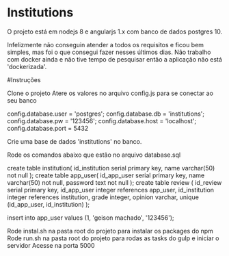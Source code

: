 # Institutions
O projeto está em nodejs 8 e angularjs 1.x com banco de dados postgres 10.

Infelizmente não conseguin atender a todos os requisitos e ficou bem simples, mas foi o que consegui fazer nesses últimos dias.
Não trabalho com docker ainda e não tive tempo de pesquisar então a aplicação não está 'dockerizada'.

#Instruções

Clone o projeto
Atere os valores no arquivo config.js para se conectar ao seu banco

config.database.user = 'postgres';
config.database.db = 'institutions';
config.database.pw = '123456';
config.database.host = 'localhost';
config.database.port = 5432

Crie uma base de dados 'institutions' no banco.

Rode os comandos abaixo que estão no arquivo database.sql

create table institution(
    id_institution serial primary key, 
    name varchar(50) not null
);
create table app_user(
    id_app_user serial primary key, 
    name varchar(50) not null, 
    password text not null
);
create table review (
    id_review serial primary key,
    id_app_user integer references app_user, 
    id_institution integer references institution, 
    grade integer, 
    opinion varchar, 
    unique (id_app_user, id_institution)
);

insert into app_user values (1, 'geison machado', '123456');

Rode instal.sh na pasta root do projeto para instalar os packages do npm
Rode run.sh na pasta root do projeto para rodas as tasks do gulp e iniciar o servidor
Acesse na porta 5000
